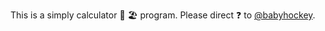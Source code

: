 This is a simply calculator :rocket: 🏖️ program. Please direct ❓ to [@babyhockey](https://github.com/babyhockey).
